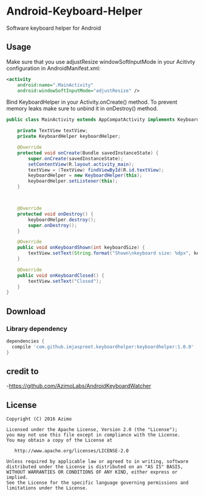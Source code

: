 # Android-Keyboard-Helper
Software keyboard helper for Android

## Usage
Make sure that you use adjustResize windowSoftInputMode in your Acitivty configuration in AndroidManifest.xml:

```xml
<activity
    android:name=".MainActivity"
    android:windowSoftInputMode="adjustResize" />
```  
Bind KeyboardHelper in your Activity.onCreate() method. To prevent memory leaks make sure to unbind it in onDestroy() method.
    
```java    
public class MainActivity extends AppCompatActivity implements KeyboardHelper.OnKeyboardToggleListener{

    private TextView textView;
    private KeyboardHelper keyboardHelper;

    @Override
    protected void onCreate(Bundle savedInstanceState) {
        super.onCreate(savedInstanceState);
        setContentView(R.layout.activity_main);
        textView = (TextView) findViewById(R.id.textView);
        keyboardHelper = new KeyboardHelper(this);
        keyboardHelper.setListener(this);
    }



    @Override
    protected void onDestroy() {
        keyboardHelper.destroy();
        super.onDestroy();
    }

    @Override
    public void onKeyboardShown(int keyboardSize) {
        textView.setText(String.format("Shown\nkeyboard size: %dpx", keyboardSize));
    }

    @Override
    public void onKeyboardClosed() {
        textView.setText("Closed");
    }
}
```
## Download

### Library dependency

```gradle
dependencies {
  compile 'com.github.imjaspreet.keyboardhelper:keyboardhelper:1.0.0'
}
```

## credit to
-https://github.com/AzimoLabs/AndroidKeyboardWatcher

## License

    Copyright (C) 2016 Azimo

    Licensed under the Apache License, Version 2.0 (the "License");
    you may not use this file except in compliance with the License.
    You may obtain a copy of the License at

       http://www.apache.org/licenses/LICENSE-2.0

    Unless required by applicable law or agreed to in writing, software
    distributed under the License is distributed on an "AS IS" BASIS,
    WITHOUT WARRANTIES OR CONDITIONS OF ANY KIND, either express or implied.
    See the License for the specific language governing permissions and
    limitations under the License.

